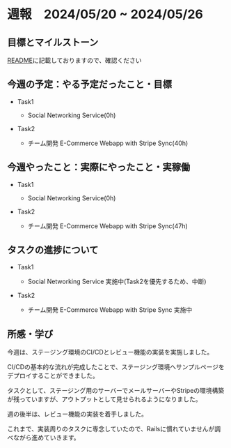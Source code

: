# 週報　2024/05/20 ~ 2024/05/26

## 目標とマイルストーン
[README](https://github.com/Aki158/weekly-report/blob/main/README.md)に記載しておりますので、確認ください

## 今週の予定：やる予定だったこと・目標
- Task1
    - Social Networking Service(0h)

- Task2
    - チーム開発 E-Commerce Webapp with Stripe Sync(40h)

## 今週やったこと：実際にやったこと・実稼働

- Task1
    - Social Networking Service(0h)

- Task2
    - チーム開発 E-Commerce Webapp with Stripe Sync(47h)

## タスクの進捗について

- Task1
    - Social Networking Service
        実施中(Task2を優先するため、中断)

- Task2
    - チーム開発 E-Commerce Webapp with Stripe Sync
        実施中

## 所感・学び

今週は、ステージング環境のCI/CDとレビュー機能の実装を実施しました。

CI/CDの基本的な流れが完成したことで、ステージング環境へサンプルページをデプロイすることができました。

タスクとして、ステージング用のサーバーでメールサーバーやStripeの環境構築が残っていますが、アウトプットとして見せられるようになりました。

週の後半は、レビュー機能の実装を着手しました。

これまで、実装周りのタスクに専念していたので、Railsに慣れていませんが調べながら進めていきます。
